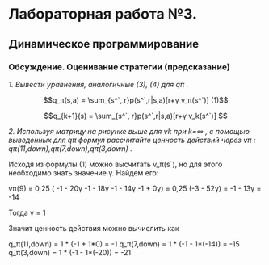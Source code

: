 ﻿# Лабораторная работа №3. 
## Динамическое программирование 

### Обсуждение. Оценивание cтратегии (предcказание)

*1. Вывести уравнения, аналогичные (3), (4) для  qπ .*

```math
q_π(s,a) = \sum_{s^`, r}p(s^`,r|s,a)[r+γ v_π(s^`)]      (1)
```
```math
q_{k+1}(s) = \sum_{s^`, r}p(s^`,r|s,a)[r+γ v_k(s^`)] 
```

*2. Используя матрицу на рисунке выше для  vk  при  k=∞ , с помощью выведенных для  qπ  формул рассчитайте ценность действий через  vπ :  qπ(11,down),qπ(7,down),qπ(3,down) .*

Исходя из формулы (1) можно высчитать v_π(s`), но для этого необходимо знать значение γ. Найдем его:


 vπ(9) =  0,25 ( -1 - 20γ -1 - 18γ -1 - 14γ -1 + 0γ) = 0,25 (-3 - 52γ) = -1 - 13γ = -14

Тогда γ = 1

Значит ценность действия можно вычислить как

q_π(11,down) = 1 * (-1 + 1*0) = -1
q_π(7,down) = 1 * (-1 - 1\*(-14)) = -15
q_π(3,down) = 1 * (-1 - 1\*(-20)) = -21



